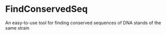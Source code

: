 # FindConservedSeq
An easy-to-use tool for finding conserved sequences of DNA stands of the same strain
